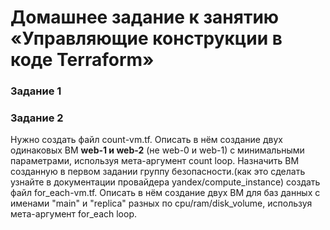# Домашнее задание к занятию «Управляющие конструкции в коде Terraform»

### Задание 1

### Задание 2

Нужно создать файл count-vm.tf. Описать в нём создание двух одинаковых ВМ  __web-1 и web-2__ (не web-0 и web-1) с минимальными параметрами, используя мета-аргумент count loop. 
Назначить ВМ созданную в первом задании группу безопасности.(как это сделать узнайте в документации провайдера yandex/compute_instance)
создать файл for_each-vm.tf. Описать в нём создание двух ВМ для баз данных с именами "main" и "replica" разных по cpu/ram/disk_volume, используя мета-аргумент for_each loop.

[]()


